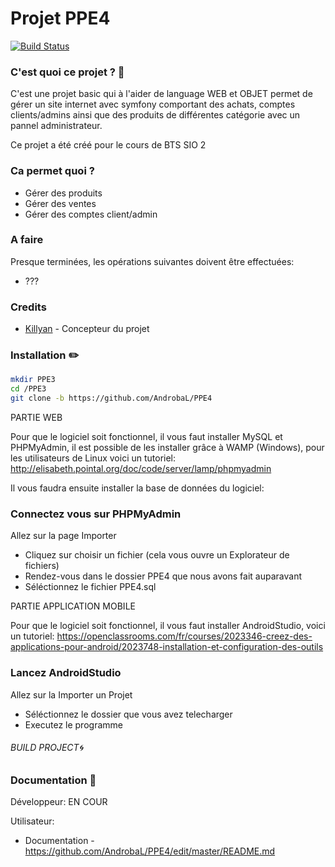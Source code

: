 # Projet PPE4

[![Build Status](https://travis-ci.org/joemccann/dillinger.svg?branch=master)](https://travis-ci.org/joemccann/dillinger)

### C'est quoi ce projet ? 🔣
C'est une projet basic qui à l'aider de language WEB et OBJET permet de gérer un site internet avec symfony comportant des achats, comptes clients/admins ainsi que des produits de différentes catégorie avec un pannel administrateur.

Ce projet a été créé pour le cours de BTS SIO 2

### Ca permet quoi ?

  * Gérer des produits
  * Gérer des ventes
  * Gérer des comptes client/admin

### A faire
Presque terminées, les opérations suivantes doivent être effectuées:
  - ???

### Credits
* [Killyan](https://github.com/AndrobaL) - Concepteur du projet

### Installation ✏️
```sh
mkdir PPE3
cd /PPE3
git clone -b https://github.com/AndrobaL/PPE4
```

PARTIE WEB

Pour que le logiciel soit fonctionnel, il vous faut installer MySQL et PHPMyAdmin, il est possible de les installer grâce à WAMP (Windows), pour les utilisateurs de Linux voici un tutoriel: http://elisabeth.pointal.org/doc/code/server/lamp/phpmyadmin

Il vous faudra ensuite installer la base de données du logiciel:

### Connectez vous sur PHPMyAdmin
Allez sur la page Importer
 - Cliquez sur choisir un fichier (cela vous ouvre un Explorateur de fichiers)
 - Rendez-vous dans le dossier PPE4 que nous avons fait auparavant
 - Séléctionnez le fichier PPE4.sql


PARTIE APPLICATION MOBILE 

Pour que le logiciel soit fonctionnel, il vous faut installer AndroidStudio, voici un tutoriel: https://openclassrooms.com/fr/courses/2023346-creez-des-applications-pour-android/2023748-installation-et-configuration-des-outils

### Lancez AndroidStudio
Allez sur la Importer un Projet
 - Séléctionnez le dossier que vous avez telecharger
 - Executez le programme

###### BUILD PROJECT🌀

### Documentation 📝

Développeur: EN COUR

Utilisateur: 

 - Documentation - https://github.com/AndrobaL/PPE4/edit/master/README.md
